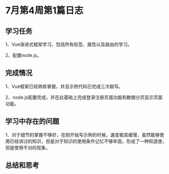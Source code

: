 # 7月第4周第1篇日志

## 学习任务

1、Vue渐进式框架学习，包括所有标签、属性以及路由的学习。

2、配置node.js。



## 完成情况

1、Vue框架已经熟练掌握，并且示例代码已完成三次敲写。

2、node.js配置完成，并在此基础上完成登录注册页面功能和数据分页显示页面功能。



## 学习中存在的问题

1、对于细节的掌握不够好，在刚开始写示例的时候，速度极其缓慢，虽然能够使用已经讲过的知识，但是对于知识的使用条件记忆不够牢固，形成了一种知道使，但是使用不对的现象。



## 总结和思考